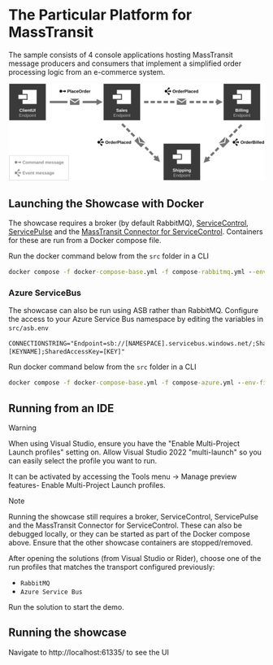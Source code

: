 # The Particular Platform for MassTransit

The sample consists of 4 console applications hosting MassTransit message producers and consumers that implement a simplified order processing logic from an e-commerce system.

![System Overview](diagram.svg "width=680")


## Launching the Showcase with Docker

The showcase requires a broker (by default RabbitMQ), [ServiceControl](https://github.com/Particular/ServiceControl), [ServicePulse](https://github.com/Particular/ServicePulse) and the [MassTransit Connector for ServiceControl](https://github.com/Particular/ServiceControl.Connector.MassTransit). Containers for these are run from a Docker compose file.

Run the docker command below from the `src` folder in a CLI

```cmd
docker compose -f docker-compose-base.yml -f compose-rabbitmq.yml --env-file rabbit.env up -d
```

### **Azure ServiceBus**

The showcase can also be run using ASB rather than RabbitMQ. Configure the access to your Azure Service Bus namespace by editing the variables in `src/asb.env`

```env
CONNECTIONSTRING="Endpoint=sb://[NAMESPACE].servicebus.windows.net/;SharedAccessKeyName=[KEYNAME];SharedAccessKey=[KEY]"
```

Run docker command below from the `src` folder in a CLI

```cmd
docker compose -f docker-compose-base.yml -f compose-azure.yml --env-file asb.env up -d
```

## Running from an IDE

> [!WARNING]
> When using Visual Studio, ensure you have the "Enable Multi-Project Launch profiles" setting on. Allow Visual Studio 2022 "multi-launch" so you can easily select the profile you want to run.
>
> It can be activated by accessing the Tools menu -> Manage preview features- Enable Multi-Project Launch profiles.

> [!NOTE]
> Running the showcase still requires a broker, ServiceControl, ServicePulse and the MassTransit Connector for ServiceControl. These can also be debugged locally, or they can be started as part of the Docker compose above. Ensure that the other showcase containers are stopped/removed.

After opening the solutions (from Visual Studio or Rider), choose one of the run profiles that matches the transport configured previously:

- `RabbitMQ`
- `Azure Service Bus`

Run the solution to start the demo.

## Running the showcase

Navigate to http://localhost:61335/ to see the UI
